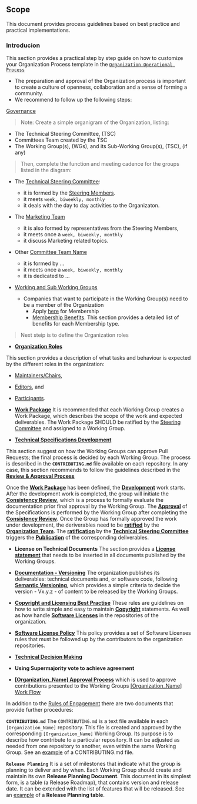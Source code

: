 ## Scope
This document provides process guidelines based on best practice and practical implementations.

### Introducion
This section provides a practical step by step guide on how to customize your Organization Process template in the [`Organization Operational Process`](Organization_Operational_Process.md)

* The preparation and approval of the Organization process is important to create a culture of openness, collaboration and a sense of forming a community.
* We recommend to follow up the following steps:

[Governance](/Organization_Operational_Process.md#governance)

> Note: Create a simple organigram of the Organization, listing:

  * The Technical Steering Committee, (TSC)
  * Committees Team created by the TSC
  * The Working Group(s), (WGs), and its Sub-Working Group(s), (TSC), (if any)

> Then, complete the function and meeting cadence for the groups listed in the diagram:

  * The [Technical Steering Committee](./Organization_Operational_Process.md#steering-committee):
    * it is formed by the [Steering Members](). 
    * it meets `week, biweekly, monthly` 
    * it deals with the day to day activities to the Organizaton.
  
  * The [Marketing Team](./Organization_Operational_Process.md#marketing-team)
    * it is also formed by representatives from the Steering Members, 
    * it meets once a `week, biweekly, monthly` 
    * it discuss Marketing related topics.

  * Other [Committee Team Name]()
    * it is formed by ...
    * it meets once a `week, biweekly, monthly` 
    * it is dedicated to ...

  * [Working and Sub Working Groups]()
    * Companies that want to participate in the Working Group(s) need to be a member of the Organization
      * Apply [here]() for Membership
      * [Membership Benefits](Organization_Operational_Process#membership-benefits). This section provides a detailed list of benefits for each Membership type.

> Next steip is to define the Organization roles

* **[Organization Roles](./Organization_Operational_Process.md#organizataion-roles)**

This section provides a description of what tasks and behaviour is expected by the different roles in the organization: 
  
  * [Maintainers/Chairs](),
  * [Editors](), and
  * [Participants]().

* **[Work Package](./Organization_Operational_Process.md#work-packages)**
It is recommended that each Working Group creates a Work Package, which describes the scope of the work and expected deliverables.
The Work Package SHOULD be ratified by the [Steering Committee](./Organization_Operational_Process.md#steering-committee) and assigned to a Working Group.

* **[Technical Specifications Development](./Organization_Operational_Process.md#approval-process)**

This section suggest on how the Working Groups can approve Pull Requests; the final process is decided by each Working Group. The process is described in the **`CONTRIBUTING.md`** file available on each repository. In any case, this section recommends to follow the guidelines described in the **[Review & Approval Process](./Rules_of_Engagement.md#[Organization_Name]-approval-process)**

Once the **[Work Package](./Rules_of_Engagement.md#work-packages)** has been defined, the **[Development](./Rules_of_Engagement.md#work-flow-for-technical-specifications-development)** work starts. After the development work is completed, the group will initiate the **[Consistency Review](./Rules_of_Engagement.md#work-flow-for-technical-specifications-development)**, which is a process to formally evaluate the documentation prior final approval by the Working Group.
The **[Approval](./Rules_of_Engagement.md#omp-approval-process)** of the Specifications is performed by the Working Group after completing the **[Consistency Review](./Rules_of_Engagement.md#work-flow-for-technical-specifications-development)**.
Once the Group has formally approved the work under development, the deriverables need to be **[ratified](./Rules_of_Engagement.md#work-flow-for-technical-specifications-development)** by the **[Organization Team](./Rules_of_Engagement.md#organization-team)**. The **[ratification](./Rules_of_Engagement.md#work-flow-for-technical-specifications-development)** by the **[Technical Steering Committee](./Rules_of_Engagement.md#organization-team)** triggers the  **[Publication](./Rules_of_Engagement.md#work-flow-for-technical-specifications-development)** of the corresponding deliverables.

* **License on Technical Documents**
The section provides a **[License statement](./Rules_of_Engagement.md#technical-document-license)** that needs to be inserted in all documents published by the Working Groups.

* **[Documentation - Versioning](./Rules_of_Engagement.md#documentation)**
The organization publishes its deliverables: technical documents and, or software code, following **[Semantic Versioning](./Rules_of_Engagement.md#semantic-versioning)**, which provides a simple criteria to decide the version - Vx.y.z - of content to be released by the Working Groups.


* **[Copyright and Licensing Best Practise](./Rules_of_Engagement.md#copyright)**
These rules are guidelines on how to write simple and easy to maintain **[Copyright](./Rules_of_Engagement.md#copyright)** statements. As well as how handle **[Software Licenses](./Rules_of_Engagement.md#licenses)** in the repositories of the organization. 

* **[Software License Policy](./Rules_of_Engagement.md#software-license-policy)**
This policy provides a set of Software Licenses rules that must be followed up by the contributors to the organization repositories.

* **[Technical Decision Making](./Rules_of_Engagement.md#technical-decision-making)**

* **Using Supermajority vote to achieve agreement**

* **[[Organization_Name] Approval Process](./Rules_of_Engagement.md#omp-approval-process)** which is used to approve contributions presented to the Working Groups 
[[Organization_Name] Work Flow](./Rules_of_Engagement.md#github-flows)


In addition to the [Rules of Engagement]() there are two documents that provide further procedures:

**`CONTRIBUTING.md`** 
The `CONTRIBUTING.md` is a text file available in each `[Organization_Name]` repository. This file is created and approved by the corresponding `[Organization_Name]` Working Group. Its purpose is to describe how contribute to a particular repository. It can be adjusted as needed from one repository to another, even within the same Working Group. See an [example]() of a CONTRIBUTING.md file.

**`Release Planning`** 
It is a set of milestones that indicate what the group is planning to deliver and by when.
Each Working Group should create and maintain its own **Release Planning Document**. This document in its simplest form, is a table (a Release Roadmap), that contains version and release date. It can be extended with the list of features that will be released. See an [example]() of a **Release Planning table**.
